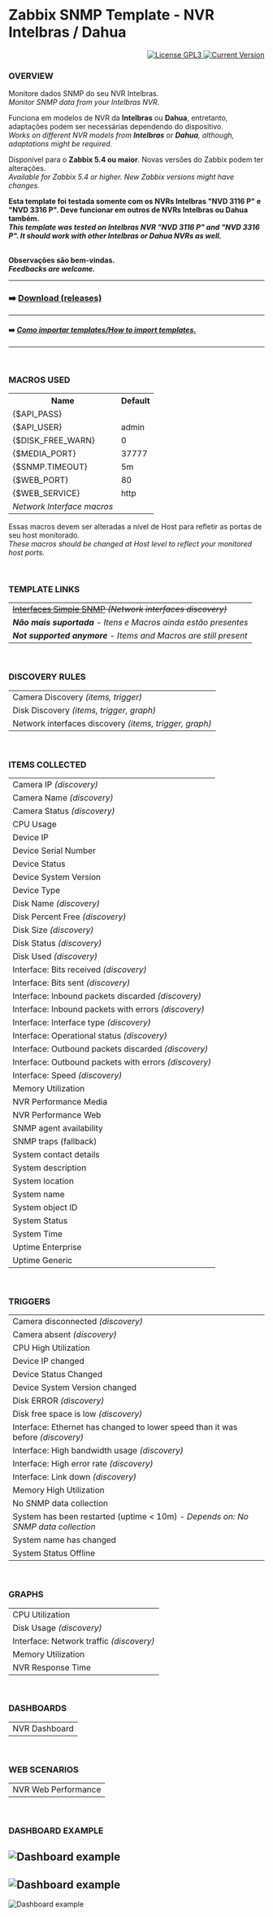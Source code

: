 # Zabbix SNMP Template - NVR Intelbras / Dahua

<div align="right">
<a href="./LICENSE">
	<img src="https://img.shields.io/badge/License-GPL3-blue?logo=opensourceinitiative&logoColor=fff" alt="License GPL3">
</a>
<a href="https://github.com/diasdmhub/Intelbras_NVR_Zabbix_Template/releases">
	<img src="https://img.shields.io/badge/Version-642-blue?logo=azurepipelines&amp;color=0aa8d2" alt="Current Version">
</a>
</div>


### OVERVIEW

<p>
Monitore dados SNMP do seu NVR Intelbras.
<BR><i>Monitor SNMP data from your Intelbras NVR.</i>

Funciona em modelos de NVR da <b>Intelbras</b> ou <b>Dahua</b>, entretanto, adaptações podem ser necessárias dependendo do dispositivo.
<BR><i>Works on different NVR models from <b>Intelbras</b> or <b>Dahua</b>, although, adaptations might be required.</i>

Disponível para o **Zabbix 5.4 ou maior**. Novas versões do Zabbix podem ter alterações.
<BR><i>Available for Zabbix 5.4 or higher. New Zabbix versions might have changes.</i>

<b>
Esta template foi testada somente com os NVRs Intelbras "NVD 3116 P" e "NVD 3316 P". Deve funcionar em outros de NVRs Intelbras ou Dahua também.
<BR><i>This template was tested on Intelbras NVR "NVD 3116 P" and "NVD 3316 P". It should work with other Intelbras or Dahua NVRs as well.</i>

<BR>Observações são bem-vindas.
<BR><i>Feedbacks are welcome.</i>
</b>
</p>

---
### ➡️ <a href="https://github.com/diasdmhub/Intelbras_NVR_Zabbix_Template/releases">Download (releases)</a>
---
#### ➡️ <a href="https://www.zabbix.com/documentation/6.4/en/manual/xml_export_import/templates#importing"><i>Como importar templates/How to import templates.</i></a>
---
<BR>

<!--
<style>
  table {
        font-family: inherit;
        border-collapse: collapse;
        width: 100%;
  }
  td, th {
	    border: 1px solid #dddddd;
	    text-align: left;
	    padding: 8px;
  }
  tr:nth-child(even) {
        background-color: #dddddd;
  }
</style>
-->


### MACROS USED
<table>
    <tr>
	<th><b>Name</b></th>
	<th><b>Default</b></th>
    </tr>
    <tr>
        <td>{$API_PASS}</td>
	<td></td>
    </tr>
    <tr>
        <td>{$API_USER}</td>
	<td>admin</td>
    </tr>
    <tr>
        <td>{$DISK_FREE_WARN}</td>
	<td>0</td>
    </tr>
    <tr>
        <td>{$MEDIA_PORT}</td>
        <td>37777</td>
    </tr>
    <tr>
        <td>{$SNMP.TIMEOUT}</td>
        <td>5m</td>
    </tr>
    <tr>
        <td>{$WEB_PORT}</td>
	<td>80</td>
    </tr>
    <tr>
        <td>{$WEB_SERVICE}</td>
        <td>http</td>
    </tr>
    <tr>
	<td><i>Network Interface macros</i></td>
	<td></td>
    </tr>
</table>

<p>Essas macros devem ser alteradas a nível de Host para refletir as portas de seu host monitorado.
<BR><i>These macros should be changed at Host level to reflect your monitored host ports.</i></p>
<BR>


### TEMPLATE LINKS
<table>
  <tr>
        <td><del><a href="https://www.zabbix.com/integrations/snmp#interfaces_simple_snmp">Interfaces Simple SNMP</a> <i>(Network interfaces discovery)</i></del></td>
  </tr>
  <tr>
	<td><i><b>Não mais suportada</b> - Itens e Macros ainda estão presentes</i></td>
  </tr>
  <tr>
	<td><i><b>Not supported anymore</b> - Items and Macros are still present</i></td>
  </tr>
</table>
<BR>


### DISCOVERY RULES
<table>
    <tr>
        <td>Camera Discovery <i>(items, trigger)</i></td>
    </tr>
    <tr>
	<td>Disk Discovery <i>(items, trigger, graph)</i></td>
    </tr>
    <tr>
	<td>Network interfaces discovery <i>(items, trigger, graph)</i></td>
    </tr>
</table>
<BR>


### ITEMS COLLECTED
<table>
  <tr>
        <td>Camera IP <i>(discovery)</i></td>
  </tr>
  <tr>
        <td>Camera Name <i>(discovery)</i></td>
  </tr>
  <tr>
        <td>Camera Status <i>(discovery)</i></td>
  </tr>
  <tr>
        <td>CPU Usage</td>
  </tr>
  <tr>
        <td>Device IP</td>
  </tr>
  <tr>
        <td>Device Serial Number</td>
  </tr>
  <tr>
        <td>Device Status</td>
  </tr>
  <tr>
        <td>Device System Version</td>
  </tr>
  <tr>
        <td>Device Type</td>
  </tr>
  <tr>
        <td>Disk Name <i>(discovery)</i></td>
  </tr>
  <tr>
        <td>Disk Percent Free <i>(discovery)</i></td>
  </tr>
  <tr>
        <td>Disk Size <i>(discovery)</i></td>
  </tr>
  <tr>
        <td>Disk Status <i>(discovery)</i></td>
  </tr>
  <tr>
        <td>Disk Used <i>(discovery)</i></td>
  </tr>
  <tr>
	<td>Interface: Bits received <i>(discovery)</i></td>
  </tr>
  <tr>
	<td>Interface: Bits sent <i>(discovery)</i></td>
  </tr>
  <tr>
	<td>Interface: Inbound packets discarded <i>(discovery)</i></td>
  </tr>
  <tr>
	<td>Interface: Inbound packets with errors <i>(discovery)</i></td>
  </tr>
  <tr>
	<td>Interface: Interface type <i>(discovery)</i></td>
  </tr>
  <tr>
	<td>Interface: Operational status <i>(discovery)</i></td>
  </tr>
  <tr>
	<td>Interface: Outbound packets discarded <i>(discovery)</i></td>
  </tr>
  <tr>
	<td>Interface: Outbound packets with errors <i>(discovery)</i></td>
  </tr>
  <tr>
	<td>Interface: Speed <i>(discovery)</i></td>
  </tr>
  <tr>
        <td>Memory Utilization</td>
  </tr>
  <tr>
        <td>NVR Performance Media</td>
  </tr>
  <tr>
        <td>NVR Performance Web</td>
  </tr>
  <tr>
        <td>SNMP agent availability</td>
  </tr>
  <tr>
        <td>SNMP traps (fallback)</td>
  </tr>
  <tr>
        <td>System contact details</td>
  </tr>
  <tr>
        <td>System description</td>
  </tr>
  <tr>
        <td>System location</td>
  </tr>
  <tr>
        <td>System name</td>
  </tr>
  <tr>
        <td>System object ID</td>
  </tr>
  <tr>
        <td>System Status</td>
  </tr>
  <tr>
        <td>System Time</td>
  </tr>
  <tr>
        <td>Uptime Enterprise</td>
  </tr>
  <tr>
        <td>Uptime Generic</td>
  </tr>
</table>
<BR>


### TRIGGERS
<table>
  <tr>
        <td>Camera disconnected <i>(discovery)</i></td>
  </tr>
  <tr>
        <td>Camera absent <i>(discovery)</i></td>
  </tr>
  <tr>
        <td>CPU High Utilization</td>
  </tr>
  <tr>
        <td>Device IP changed</td>
  </tr>
  <tr>
        <td>Device Status Changed</td>
  </tr>
  <tr>
        <td>Device System Version changed</td>
  </tr>
  <tr>
        <td>Disk ERROR <i>(discovery)</i></td>
  </tr>
  <tr>
        <td>Disk free space is low <i>(discovery)</i></td>
  </tr>
  <tr>
        <td>Interface: Ethernet has changed to lower speed than it was before <i>(discovery)</i></td>
  </tr>
  <tr>
        <td>Interface: High bandwidth usage <i>(discovery)</i></td>
  </tr>
  <tr>
        <td>Interface: High error rate <i>(discovery)</i></td>
  </tr>
  <tr>
        <td>Interface: Link down <i>(discovery)</i></td>
  </tr>
  <tr>
        <td>Memory High Utilization</td>
  </tr>
  <tr>
        <td>No SNMP data collection</td>
  </tr>
  <tr>
        <td>System has been restarted (uptime < 10m) - <i>Depends on: No SNMP data collection</i></td>
  </tr>
  <tr>
        <td>System name has changed</td>
  </tr>
  <tr>
        <td>System Status Offline</td>
  </tr>
</table>
<BR>


### GRAPHS
<table>
  <tr>
        <td>CPU Utilization</td>
  </tr>
  <tr>
        <td>Disk Usage <i>(discovery)</i></td>
  </tr>
  <tr>
        <td>Interface: Network traffic <i>(discovery)</i></td>
  </tr>
  <tr>
        <td>Memory Utilization</td>
  </tr>
  <tr>
        <td>NVR Response Time</td>
  </tr>
</table>
<BR>


### DASHBOARDS
<table>
	<tr>
        <td>NVR Dashboard</td>
  </tr>
</table>
<BR>


### WEB SCENARIOS
<table>
  <tr>
        <td>NVR Web Performance</td>
  </tr>
</table>
<BR>


### DASHBOARD EXAMPLE
![Dashboard example](images/nvr_dashboard.png)
---
![Dashboard example](images/nvr_dashboard2.png)
---
![Dashboard example](images/grafana_dash_nvd_3316_P.png)
